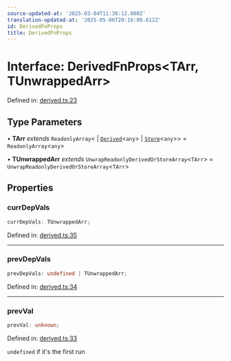 ```yaml
---
source-updated-at: '2025-03-04T11:38:12.000Z'
translation-updated-at: '2025-05-06T20:16:00.612Z'
id: DerivedFnProps
title: DerivedFnProps
---
```


<!-- DO NOT EDIT: this page is autogenerated from the type comments -->

# Interface: DerivedFnProps\<TArr, TUnwrappedArr\>

Defined in: [derived.ts:23](https://github.com/TanStack/store/blob/main/packages/store/src/derived.ts#L23)

## Type Parameters

• **TArr** *extends* `ReadonlyArray`\<
  \| [`Derived`](../classes/derived.md)\<`any`\>
  \| [`Store`](../classes/store.md)\<`any`\>\> = `ReadonlyArray`\<`any`\>

• **TUnwrappedArr** *extends* `UnwrapReadonlyDerivedOrStoreArray`\<`TArr`\> = `UnwrapReadonlyDerivedOrStoreArray`\<`TArr`\>

## Properties

### currDepVals

```ts
currDepVals: TUnwrappedArr;
```

Defined in: [derived.ts:35](https://github.com/TanStack/store/blob/main/packages/store/src/derived.ts#L35)

***

### prevDepVals

```ts
prevDepVals: undefined | TUnwrappedArr;
```

Defined in: [derived.ts:34](https://github.com/TanStack/store/blob/main/packages/store/src/derived.ts#L34)

***

### prevVal

```ts
prevVal: unknown;
```

Defined in: [derived.ts:33](https://github.com/TanStack/store/blob/main/packages/store/src/derived.ts#L33)

`undefined` if it's the first run

